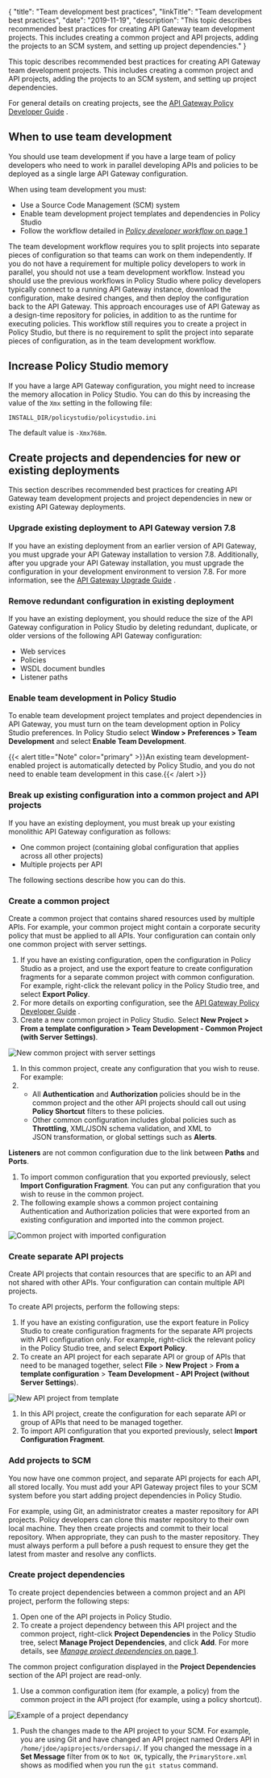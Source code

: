 {
"title": "Team development best practices",
"linkTitle": "Team development best practices",
"date": "2019-11-19",
"description": "This topic describes recommended best practices for creating API Gateway team development projects. This includes creating a common project and API projects, adding the projects to an SCM system, and setting up project dependencies."
}
﻿

This topic describes recommended best practices for creating API Gateway team development projects. This includes creating a common project and API projects, adding the projects to an SCM system, and setting up project dependencies.

For general details on creating projects, see the
[API Gateway Policy Developer Guide](/bundle/APIGateway_77_PolicyDevGuide_allOS_en_HTML5/)
.

When to use team development
----------------------------

You should use team development if you have a large team of policy developers who need to work in parallel developing APIs and policies to be deployed as a single large API Gateway configuration.

When using team development you must:

-   Use a Source Code Management (SCM) system
-   Enable team development project templates and dependencies in Policy Studio
-   Follow the workflow detailed in [*Policy developer workflow* on page 1](team_dev_intro.htm#Policy)

The team development workflow requires you to split projects into separate pieces of configuration so that teams can work on them independently. If you do not have a requirement for multiple policy developers to work in parallel, you should not use a team development workflow. Instead you should use the previous workflows in Policy Studio where policy developers typically connect to a running API Gateway instance, download the configuration, make desired changes, and then deploy the configuration back to the API Gateway. This approach encourages use of API Gateway as a design-time repository for policies, in addition to as the runtime for executing policies. This workflow still requires you to create a project in Policy Studio, but there is no requirement to split the project into separate pieces of configuration, as in the team development workflow.

Increase Policy Studio memory
-----------------------------

If you have a large API Gateway configuration, you might need to increase the memory allocation in Policy Studio. You can do this by increasing the value of the `Xmx` setting in the following file:

`INSTALL_DIR/policystudio/policystudio.ini`

The default value is `-Xmx768m`.

Create projects and dependencies for new or existing deployments
----------------------------------------------------------------

This section describes recommended best practices for creating API Gateway team development projects and project dependencies in new or existing API Gateway deployments.

### Upgrade existing deployment to API Gateway version 7.8

If you have an existing deployment from an earlier version of API Gateway, you must upgrade your API Gateway installation to version 7.8. Additionally, after you upgrade your API Gateway installation, you must upgrade the configuration in your development environment to version 7.8. For more information, see the
[API Gateway Upgrade Guide](/bundle/APIGateway_77_UpgradeGuide_allOS_en_HTML5)
.

### Remove redundant configuration in existing deployment

If you have an existing deployment, you should reduce the size of the API Gateway configuration in Policy Studio by deleting redundant, duplicate, or older versions of the following API Gateway configuration:

-   Web services
-   Policies
-   WSDL document bundles
-   Listener paths

### Enable team development in Policy Studio

To enable team development project templates and project dependencies in API Gateway, you must turn on the team development option in Policy Studio preferences. In Policy Studio select **Window > Preferences > Team Development** and select **Enable Team Development**.

{{< alert title="Note" color="primary" >}}An existing team development-enabled project is automatically detected by Policy Studio, and you do not need to enable team development in this case.{{< /alert >}}

### Break up existing configuration into a common project and API projects

If you have an existing deployment, you must break up your existing monolithic API Gateway configuration as follows:

-   One common project (containing global configuration that applies across all other projects)
-   Multiple projects per API

The following sections describe how you can do this.

### Create a common project

Create a common project that contains shared resources used by multiple APIs. For example, your common project might contain a corporate security policy that must be applied to all APIs. Your configuration can contain only one common project with server settings.

1.  If you have an existing configuration, open the configuration in Policy Studio as a project, and use the export feature to create configuration fragments for a separate common project with common configuration. For example, right-click the relevant policy in the Policy Studio tree, and select **Export Policy**.
2.  For more details on exporting configuration, see the
    [API Gateway Policy Developer Guide](/bundle/APIGateway_77_PolicyDevGuide_allOS_en_HTML5/)
    .
3.  Create a new common project in Policy Studio. Select **New Project > From a template configuration > Team Development - Common Project (with Server Settings)**.

![New common project with server settings](/Images/docbook/images/promotion/new_common_project_server_settings.png)

1.  In this common project, create any configuration that you wish to reuse. For example:
2.  -   All **Authentication** and **Authorization** policies should be in the common project and the other API projects should call out using **Policy Shortcut** filters to these policies.
    -   Other common configuration includes global policies such as **Throttling**, XML/JSON schema validation, and XML to JSON transformation, or global settings such as **Alerts**.

**Listeners** are not common configuration due to the link between **Paths** and **Ports**.

1.  To import common configuration that you exported previously, select **Import Configuration Fragment**. You can put any configuration that you wish to reuse in the common project.
2.  The following example shows a common project containing Authentication and Authorization policies that were exported from an existing configuration and imported into the common project.

![Common project with imported configuration](/Images/docbook/images/promotion/common_project_imported_config.png)

### Create separate API projects

Create API projects that contain resources that are specific to an API and not shared with other APIs. Your configuration can contain multiple API projects.

To create API projects, perform the following steps:

1.  If you have an existing configuration, use the export feature in Policy Studio to create configuration fragments for the separate API projects with API configuration only. For example, right-click the relevant policy in the Policy Studio tree, and select **Export Policy**.
2.  To create an API project for each separate API or group of APIs that need to be managed together, select **File** > **New Project** > **From a template configuration** > **Team Development - API Project (without Server Settings**).

![New API project from template](/Images/docbook/images/promotion/template_api_project.png)

1.  In this API project, create the configuration for each separate API or group of APIs that need to be managed together.
2.  To import API configuration that you exported previously, select **Import Configuration Fragment**.

### Add projects to SCM

You now have one common project, and separate API projects for each API, all stored locally. You must add your API Gateway project files to your SCM system before you start adding project dependencies in Policy Studio.

For example, using Git, an administrator creates a master repository for API projects. Policy developers can clone this master repository to their own local machine. They then create projects and commit to their local repository. When appropriate, they can push to the master repository. They must always perform a pull before a push request to ensure they get the latest from master and resolve any conflicts.

### Create project dependencies

To create project dependencies between a common project and an API project, perform the following steps:

1.  Open one of the API projects in Policy Studio.
2.  To create a project dependency between this API project and the common project, right-click **Project Dependencies** in the Policy Studio tree, select **Manage Project Dependencies**, and click **Add**. For more details, see [*Manage project dependencies* on page 1](team_dev_dependencies.htm).

The common project configuration displayed in the **Project Dependencies** section of the API project are read-only.

1.  Use a common configuration item (for example, a policy) from the common project in the API project (for example, using a policy shortcut).

![Example of a project dependancy](/Images/docbook/images/promotion/project_dependancy_example.png)

1.  Push the changes made to the API project to your SCM. For example, you are using Git and have changed an API project named Orders API in `/home/jdoe/apiprojects/ordersapi/`. If you changed the message in a **Set Message** filter from `OK` to `Not OK`, typically, the `PrimaryStore.xml` shows as modified when you run the `git status` command.

